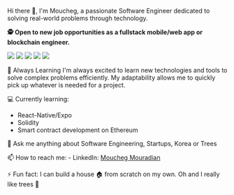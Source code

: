 <!--
**mouchegmouradian/mouchegmouradian** is a ✨ _special_ ✨ repository because its `README.md` (this file) appears on your GitHub profile.

Here are some ideas to get you started:

- 🔭 I’m currently working on ...
- 🌱 I’m currently learning ...
- 👯 I’m looking to collaborate on ...
- 🤔 I’m looking for help with ...
- 💬 Ask me about ...
- 📫 How to reach me: ...
- 😄 Pronouns: ...
- ⚡ Fun fact: ...
-->

Hi there 👋, I'm Moucheg, a passionate Software Engineer dedicated to solving real-world problems through technology.

**🕵️ Open to new job opportunities as a fullstack mobile/web app or blockchain engineer.**

![](https://img.shields.io/badge/Code-TypeScript-informational?style=flat&logo=typescript&logoColor=white&color=2bbc8a)
![](https://img.shields.io/badge/Code-React-informational?style=flat&logo=react&logoColor=white&color=2bbc8a)
![](https://img.shields.io/badge/Code-Next.js-informational?style=flat&logo=next.js&logoColor=white&color=2bbc8a)
![](https://img.shields.io/badge/Code-Swift-informational?style=flat&logo=swift&logoColor=white&color=2bbc8a)
![](https://img.shields.io/badge/Code-Kotlin-informational?style=flat&logo=kotlin&logoColor=white&color=2bbc8a)

🌱 Always Learning
I'm always excited to learn new technologies and tools to solve complex problems efficiently. My adaptability allows me to quickly pick up whatever is needed for a project.

💻 Currently learning:
- React-Native/Expo
- Solidity
- Smart contract development on Ethereum

💬 Ask me anything about Software Engineering, Startups, Korea or Trees

📫 How to reach me: - LinkedIn: [Moucheg Mouradian](https://www.linkedin.com/in/mouchegmouradian/)

⚡ Fun fact: I can build a house 🏠 from scratch on my own. Oh and I really like trees 🌳
